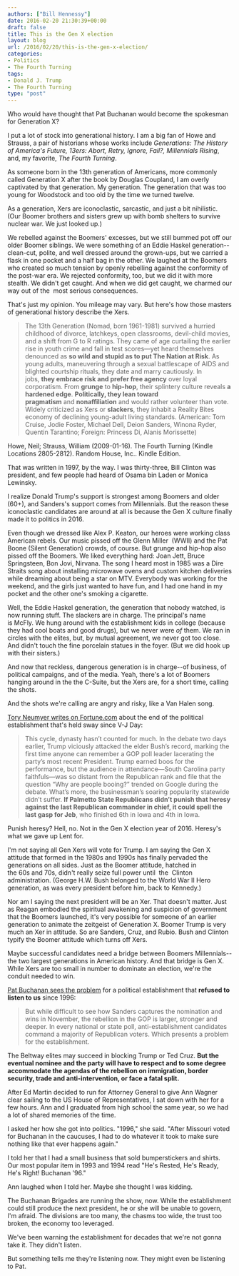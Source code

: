```yaml
---
authors: ["Bill Hennessy"]
date: 2016-02-20 21:30:39+00:00
draft: false
title: This is the Gen X election
layout: blog
url: /2016/02/20/this-is-the-gen-x-election/
categories:
- Politics
- The Fourth Turning
tags:
- Donald J. Trump
- The Fourth Turning
type: "post"
---
```


Who would have thought that Pat Buchanan would become the spokesman for Generation X?

I put a lot of stock into generational history. I am a big fan of Howe and Strauss, a pair of historians whose works include _Generations: The History of America's Future, 13ers: Abort, Retry, Ignore, Fail?, Millennials Rising_, and, my favorite, _The Fourth Turning_.

As someone born in the 13th generation of Americans, more commonly called Generation X after the book by Douglas Coupland, I am overly captivated by that generation. My generation. The generation that was too young for Woodstock and too old by the time we turned twelve.

As a generation, Xers are iconoclastic, sarcastic, and just a bit nihilistic. (Our Boomer brothers and sisters grew up with bomb shelters to survive nuclear war. We just looked up.)

We rebelled against the Boomers' excesses, but we still bummed pot off our older Boomer siblings. We were something of an Eddie Haskel generation--clean-cut, polite, and well dressed around the grown-ups, but we carried a flask in one pocket and a half bag in the other. We laughed at the Boomers who created so much tension by openly rebelling against the conformity of the post-war era. We rejected conformity, too, but we did it with more stealth. We didn't get caught. And when we did get caught, we charmed our way out of the  most serious consequences.

That's just my opinion. You mileage may vary. But here's how those masters of generational history describe the Xers.



> The 13th Generation (Nomad, born 1961-1981) survived a hurried childhood of divorce, latchkeys, open classrooms, devil-child movies, and a shift from G to R ratings. They came of age curtailing the earlier rise in youth crime and fall in test scores—yet heard themselves denounced as **so wild and stupid as to put The Nation at Risk**. As young adults, maneuvering through a sexual battlescape of AIDS and blighted courtship rituals, they date and marry cautiously. In jobs, **they embrace risk and prefer free agency** over loyal corporatism. From **grunge** to **hip-hop**, their splintery culture reveals **a hardened edge**. **Politically, they lean toward pragmatism** and **nonaffiliation** and would rather volunteer than vote. Widely criticized as Xers or **slackers**, they inhabit a Reality Bites economy of declining young-adult living standards. (American: Tom Cruise, Jodie Foster, Michael Dell, Deion Sanders, Winona Ryder, Quentin Tarantino; Foreign: Princess Di, Alanis Morissette)

Howe, Neil; Strauss, William (2009-01-16). The Fourth Turning (Kindle Locations 2805-2812). Random House, Inc.. Kindle Edition.



That was written in 1997, by the way. I was thirty-three, Bill Clinton was president, and few people had heard of Osama bin Laden or Monica Lewinsky.

I realize Donald Trump's support is strongest among Boomers and older (60+), and Sanders's support comes from Millennials. But the reason these iconoclastic candidates are around at all is because the Gen X culture finally made it to politics in 2016.

Even though we dressed like Alex P. Keaton, our heroes were working class American rebels. Our music pissed off the Glenn Miller  (WWII) and the Pat Boone (Silent Generation) crowds, of course. But grunge and hip-hop also pissed off the Boomers. We liked everything hard: Joan Jett, Bruce Springsteen, Bon Jovi, Nirvana. The song I heard most in 1985 was a Dire Straits song about installing microwave ovens and custom kitchen deliveries while dreaming about being a star on MTV. Everybody was working for the weekend, and the girls just wanted to have fun, and I had one hand in my pocket and the other one's smoking a cigarette.

Well, the Eddie Haskel generation, the generation that nobody watched, is now running stuff. The slackers are in charge. The principal's name is McFly. We hung around with the establishment kids in college (because they had cool boats and good drugs), but we never were _of_ them. We ran in circles with the elites, but, by mutual agreement, we never got too close. And didn't touch the fine porcelain statues in the foyer. (But we did hook up with their sisters.)

And now that reckless, dangerous generation is in charge--of business, of political campaigns, and of the media. Yeah, there's a lot of Boomers hanging around in the the C-Suite, but the Xers are, for a short time, calling the shots.

And the shots we're calling are angry and risky, like a Van Halen song.

[Tory Neumyer writes on Fortune.com](https://fortune.com/2016/02/19/trump-sanders-cruz-political-establishment/) about the end of the political establishment that's held sway since V-J Day:



> This cycle, dynasty hasn’t counted for much. In the debate two days earlier, Trump viciously attacked the elder Bush’s record, marking the first time anyone can remember a GOP poll leader lacerating the party’s most recent President. Trump earned boos for the performance, but the audience in attendance—South Carolina party faithfuls—was so distant from the Republican rank and file that the question “Why are people booing?” trended on Google during the debate. What’s more, the businessman’s soaring popularity statewide didn’t suffer. **If Palmetto State Republicans didn’t punish that heresy against the last Republican commander in chief, it could spell the last gasp for Jeb**, who finished 6th in Iowa and 4th in Iowa.



Punish heresy? Hell, no. Not in the Gen X election year of 2016. Heresy's what we gave up Lent for.

I'm not saying all Gen Xers will vote for Trump. I am saying the Gen X attitude that formed in the 1980s and 1990s has finally pervaded the generations on all sides. Just as the Boomer attitude, hatched in the 60s and 70s, didn't really seize full power until  the  Clinton administration. (George H.W. Bush belonged to the World War II Hero generation, as was every president before him, back to Kennedy.)

Nor am I saying the next president will be an Xer. That doesn't matter. Just as Reagan embodied the spiritual awakening and suspicion of government that the Boomers launched, it's very possible for someone of an earlier generation to animate the zeitgeist of Generation X. Boomer Trump is very much an Xer in attitude. So are Sanders, Cruz, and Rubio. Bush and Clinton typify the Boomer attitude which turns off Xers.

Maybe successful candidates need a bridge between Boomers Millennials--the two largest generations in American history. And that bridge is Gen X. While Xers are too small in number to dominate an election, we're the conduit needed to win.

[Pat Buchanan sees the problem](https://buchanan.org/blog/is-a-new-era-upon-us-124686) for a political establishment that **refused to listen to us** since 1996:



> But while difficult to see how Sanders captures the nomination and wins in November, the rebellion in the GOP is larger, stronger and deeper. In every national or state poll, anti-establishment candidates command a majority of Republican voters. Which presents a problem for the establishment.

The Beltway elites may succeed in blocking Trump or Ted Cruz. **But the eventual nominee and the party will have to respect and to some degree accommodate the agendas of the rebellion on immigration, border security, trade and anti-intervention, or face a fatal split.**



After Ed Martin decided to run for Attorney General to give Ann Wagner clear sailing to the US House of Representatives, I sat down with her for a few hours. Ann and I graduated from high school the same year, so we had a lot of shared memories of the time.

I asked her how she got into politics. "1996," she said. "After Missouri voted for Buchanan in the caucuses, I had to do whatever it took to make sure nothing like that ever happens again."

I told her that I had a small business that sold bumperstickers and shirts. Our most popular item in 1993 and 1994 read "He's Rested, He's Ready, He's Right! Buchanan '96."

Ann laughed when I told her. Maybe she thought I was kidding.

The Buchanan Brigades are running the show, now. While the establishment could still produce the next president, he or she will be unable to govern, I'm afraid. The divisions are too many, the chasms too wide, the trust too broken, the economy too leveraged.

We've been warning the establishment for decades that we're not gonna take it. They didn't listen.

But something tells me they're listening now. They might even be listening to Pat.
